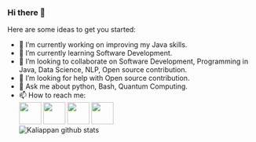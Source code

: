 ### Hi there 👋

<!--
**kaliappan01/kaliappan01** is a ✨ _special_ ✨ repository because its `README.md` (this file) appears on your GitHub profile.
-->
Here are some ideas to get you started:

- 🔭 I’m currently working on improving my Java skills.
- 🌱 I’m currently learning Software Development.
- 👯 I’m looking to collaborate on Software Development, Programming in Java, Data Science, NLP, Open source contribution.
- 🤔 I’m looking for help with Open source contribution.
- 💬 Ask me about python, Bash, Quantum Computing.
- 📫 How to reach me:   
<a href="https://www.hackerrank.com/kaliappan?" target="_blank"><img src="https://cdn.worldvectorlogo.com/logos/hackerrank.svg" height="45px" width="45px" /></a>
<a href="https://leetcode.com/kaliappan/" target="_blank"><img src="https://upload.wikimedia.org/wikipedia/commons/1/19/LeetCode_logo_black.png" height="45px" width="45px" /></a>
<a href="https://www.linkedin.com/in/kaliappan-yadav-85aa77200/" target="_blank"><img src="https://cdn.worldvectorlogo.com/logos/linkedin-icon-2.svg" height="45px" width="45px" /></a>
<a href="https://www.kaggle.com/kaliappanyadav" target="_blank"><img src="https://www.vectorlogo.zone/logos/kaggle/kaggle-icon.svg" height="45px" width="45px" /></a>  
![Kaliappan github stats](https://github-readme-stats.vercel.app/api?username=kaliappan01&theme=dark&show_icons=true&hide_border=true)
